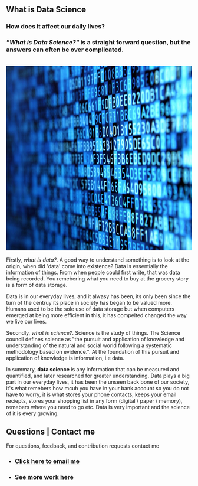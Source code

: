 ## **What is Data Science**
### How does it affect our daily lives? 

### *"What is Data Science?"* is a straight forward question, but the answers can often be over complicated. 
<br>

<img src="images/data.jpg" width="700" height="500"/>

Firstly, *what is data?*. A good way to understand something is to look at the origin, when did 'data' come into existence? 
Data is essentially the information of things. From when people could first write, that was data being recorded. You remebering what you need to buy at the grocery story is a form of data storage. 
 

Data is in our everyday lives, and it alwasy has been, its only been since the turn of the centruy its place in society has began to be valued more. Humans used to be the sole use of data storage but when computers emerged at being more efficient in this, it has compelted changed the way we live our lives. 

Secondly, *what is science?*. Science is the study of things. The Science council defines science as "the pursuit and application of knowledge and understanding of the natural and social world following a systematic methodology based on evidence.". At the foundation of this pursuit and application of knowledge is information, i.e data. 


In summary, **data science** is any information that can be measured and quantified, and later researched for greater understanding. Data plays a big part in our everyday lives, it has been the unseen back bone of our society, it's what remebers how mcuh you have in your bank account so you do not have to worry, it is what stores your phone contacts, keeps your email reciepts, stores your shopping list in any form (digital / paper / memory), remebers where you need to go etc. Data is very important and the science of it is every growing. 


## Questions | Contact me 
For questions, feedback, and contribution requests contact me
* ### [Click here to email me](mailto:contactmattithyahu@gmail.com) 
* ### [See more work here](https://mattithyahudata.github.io/)